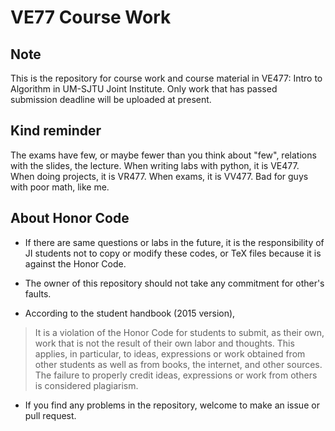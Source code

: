 # VE77 Course Work

## Note

This is the repository for course work and course material in VE477: Intro to Algorithm in UM-SJTU Joint Institute.  Only work that has passed submission deadline will be uploaded at present.

## Kind reminder

The exams have few, or maybe fewer than you think about "few", relations with the slides, the lecture. When writing labs with python, it is VE477. When doing projects, it is VR477. When exams, it is VV477. Bad for guys with poor math, like me.

## About Honor Code

- If there are same questions or labs in the future, it is the responsibility of JI students not to copy or modify these codes, or TeX files because it is against the Honor Code. 
- The owner of this repository should not take any commitment for other's faults.

- According to the student handbook (2015 version),

> It is a violation of the Honor Code for students to submit, as their own, work that is not the result of their own labor and thoughts. This applies, in particular, to ideas, expressions or work obtained from other students as well as from books, the internet, and other sources. The failure to properly credit ideas, expressions or work from others is considered plagiarism.

- If you find any problems in the repository, welcome to make an issue or pull request.



